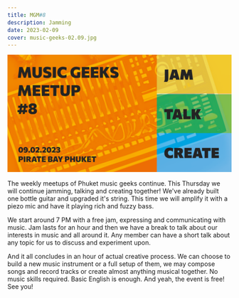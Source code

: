 ```yaml
---
title: MGM#8
description: Jamming
date: 2023-02-09
cover: music-geeks-02.09.jpg
---
```


![](./MGM8.png)



The weekly meetups of Phuket music geeks continue. This Thursday we will continue jamming, talking and creating together! We've already built one bottle guitar and upgraded it's string. This time we will amplify it with a piezo mic and have it playing rich and fuzzy bass. 

We start around 7 PM with a free jam, expressing and communicating with music. Jam lasts for an hour and then we have a break to talk about our interests in music and all around it. Any member can have a short talk about any topic for us to discuss and experiment upon. 

And it all concludes in an hour of actual creative process. We can choose to build a new music instrument or a full setup of them, we may compose songs and record tracks or create almost anything musical together. No music skills required. Basic English is enough. And yeah, the event is free! See you!

